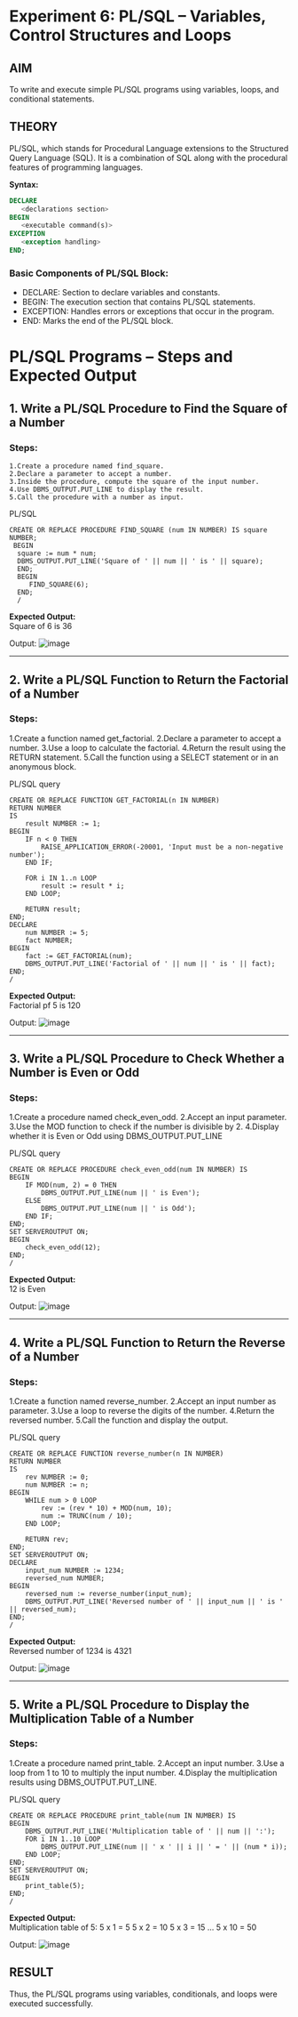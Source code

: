 # Experiment 6: PL/SQL – Variables, Control Structures and Loops

## AIM
To write and execute simple PL/SQL programs using variables, loops, and conditional statements.


## THEORY

PL/SQL, which stands for Procedural Language extensions to the Structured Query Language (SQL). It is a combination of SQL along with the procedural features of programming languages.

**Syntax:**
```sql
DECLARE 
   <declarations section> 
BEGIN 
   <executable command(s)>
EXCEPTION 
   <exception handling> 
END;
```

### Basic Components of PL/SQL Block:
- DECLARE: Section to declare variables and constants.
- BEGIN: The execution section that contains PL/SQL statements.
- EXCEPTION: Handles errors or exceptions that occur in the program.
- END: Marks the end of the PL/SQL block.

# PL/SQL Programs – Steps and Expected Output

## 1. Write a PL/SQL Procedure to Find the Square of a Number

### Steps:
    1.Create a procedure named find_square.
    2.Declare a parameter to accept a number.
    3.Inside the procedure, compute the square of the input number.
    4.Use DBMS_OUTPUT.PUT_LINE to display the result.
    5.Call the procedure with a number as input.

PL/SQL
```
CREATE OR REPLACE PROCEDURE FIND_SQUARE (num IN NUMBER) IS square NUMBER;
 BEGIN
  square := num * num;
  DBMS_OUTPUT.PUT_LINE('Square of ' || num || ' is ' || square);
  END;
  BEGIN
     FIND_SQUARE(6);
  END;
  /
```

**Expected Output:**  
Square of 6 is 36

Output:
![image](https://github.com/user-attachments/assets/ea943908-4126-4e3d-8353-8a11e15b7a9c)

---

## 2. Write a PL/SQL Function to Return the Factorial of a Number
### Steps:
1.Create a function named get_factorial.
2.Declare a parameter to accept a number.
3.Use a loop to calculate the factorial.
4.Return the result using the RETURN statement.
5.Call the function using a SELECT statement or in an anonymous block.

PL/SQL query
```
CREATE OR REPLACE FUNCTION GET_FACTORIAL(n IN NUMBER)
RETURN NUMBER
IS
    result NUMBER := 1;
BEGIN
    IF n < 0 THEN
        RAISE_APPLICATION_ERROR(-20001, 'Input must be a non-negative number');
    END IF;

    FOR i IN 1..n LOOP
        result := result * i;
    END LOOP;

    RETURN result;
END;
DECLARE
    num NUMBER := 5;
    fact NUMBER;
BEGIN
    fact := GET_FACTORIAL(num);
    DBMS_OUTPUT.PUT_LINE('Factorial of ' || num || ' is ' || fact);
END;
/
```

**Expected Output:**  
Factorial pf 5 is 120

Output:
![image](https://github.com/user-attachments/assets/11fe1e34-8264-45c9-a79b-e16d96c5cf76)


---

## 3. Write a PL/SQL Procedure to Check Whether a Number is Even or Odd

### Steps:
1.Create a procedure named check_even_odd.
2.Accept an input parameter.
3.Use the MOD function to check if the number is divisible by 2.
4.Display whether it is Even or Odd using DBMS_OUTPUT.PUT_LINE

PL/SQL query
```
CREATE OR REPLACE PROCEDURE check_even_odd(num IN NUMBER) IS
BEGIN
    IF MOD(num, 2) = 0 THEN
        DBMS_OUTPUT.PUT_LINE(num || ' is Even');
    ELSE
        DBMS_OUTPUT.PUT_LINE(num || ' is Odd');
    END IF;
END;
SET SERVEROUTPUT ON;
BEGIN
    check_even_odd(12);
END;
/
```
**Expected Output:**  
12 is Even 

Output:
![image](https://github.com/user-attachments/assets/5fea5774-f06d-4b7e-87a6-281aa82e8c82)

---

## 4. Write a PL/SQL Function to Return the Reverse of a Number
### Steps:
1.Create a function named reverse_number.
2.Accept an input number as parameter.
3.Use a loop to reverse the digits of the number.
4.Return the reversed number.
5.Call the function and display the output.

PL/SQL query
```
CREATE OR REPLACE FUNCTION reverse_number(n IN NUMBER)
RETURN NUMBER
IS
    rev NUMBER := 0;
    num NUMBER := n;
BEGIN
    WHILE num > 0 LOOP
        rev := (rev * 10) + MOD(num, 10);
        num := TRUNC(num / 10);
    END LOOP;

    RETURN rev;
END;
SET SERVEROUTPUT ON;
DECLARE
    input_num NUMBER := 1234;
    reversed_num NUMBER;
BEGIN
    reversed_num := reverse_number(input_num);
    DBMS_OUTPUT.PUT_LINE('Reversed number of ' || input_num || ' is ' || reversed_num);
END;
/
```
**Expected Output:**  
Reversed number of 1234 is 4321

Output:
![image](https://github.com/user-attachments/assets/8f454230-a385-4ee8-9f6a-81b184686293)


---

## 5. Write a PL/SQL Procedure to Display the Multiplication Table of a Number
### Steps:
1.Create a procedure named print_table.
2.Accept an input number.
3.Use a loop from 1 to 10 to multiply the input number.
4.Display the multiplication results using DBMS_OUTPUT.PUT_LINE.

PL/SQL query
```
CREATE OR REPLACE PROCEDURE print_table(num IN NUMBER) IS
BEGIN
    DBMS_OUTPUT.PUT_LINE('Multiplication table of ' || num || ':');
    FOR i IN 1..10 LOOP
        DBMS_OUTPUT.PUT_LINE(num || ' x ' || i || ' = ' || (num * i));
    END LOOP;
END;
SET SERVEROUTPUT ON;
BEGIN
    print_table(5);
END;
/
```
**Expected Output:**  
Multiplication table of 5:
5 x 1 = 5
5 x 2 = 10
5 x 3 = 15
...
5 x 10 = 50

Output:
![image](https://github.com/user-attachments/assets/62725263-5e36-4b4d-b7fc-cb779003d125)


## RESULT
Thus, the PL/SQL programs using variables, conditionals, and loops were executed successfully.

